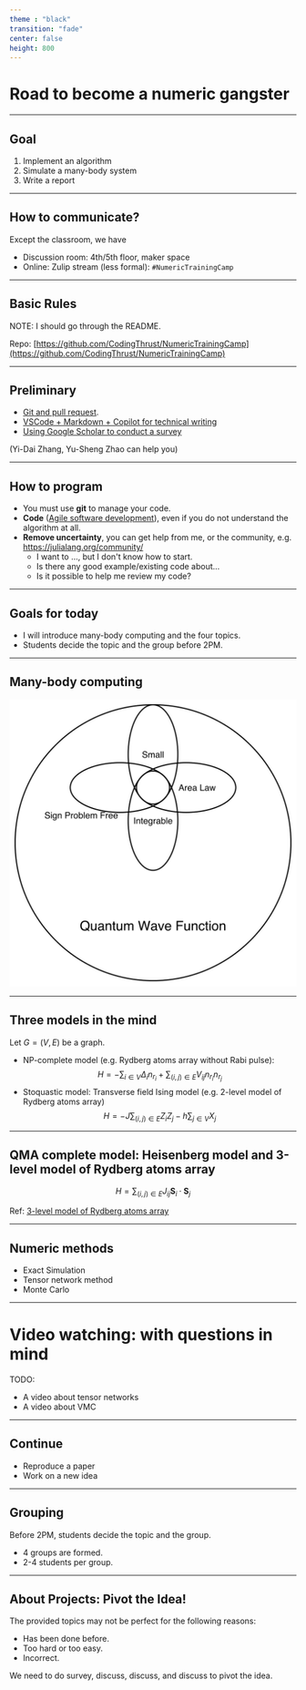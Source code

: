 ```yaml
---
theme : "black"
transition: "fade"
center: false
height: 800
---
```

<style>
    .reveal h1, .reveal h2, .reveal h3, .reveal h4, .reveal h5 {
                  text-transform: none;
		  }
    .reveal p {
        text-align: left;
    }
    .reveal ul {
        display: block;
    }
    .reveal ol {
        display: block;
    }
    .reveal p:has(> img){
        text-align: center;
    }
    h3 {
        border-bottom: 2px solid yellow;
        padding: 10px;
    }
</style>

# Road to become a numeric gangster

---

## Goal

1. Implement an algorithm
2. Simulate a many-body system
3. Write a report

---

## How to communicate?

Except the classroom, we have
- Discussion room: 4th/5th floor, maker space
- Online: Zulip stream (less formal): `#NumericTrainingCamp`

---

## Basic Rules

NOTE: I should go through the README.

Repo: [https://github.com/CodingThrust/NumericTrainingCamp](https://github.com/CodingThrust/NumericTrainingCamp)

---

## Preliminary

- [Git and pull request](https://book.jinguo-group.science/stable/chap1/git/).
- [VSCode + Markdown + Copilot for technical writing](guides/report-writing.md)
- [Using Google Scholar to conduct a survey](guides/conduct-survey.md)

(Yi-Dai Zhang, Yu-Sheng Zhao can help you)

---

## How to program

- You must use **git** to manage your code.
- **Code** ([Agile software development](https://en.wikipedia.org/wiki/Agile_software_development)), even if you do not understand the algorithm at all.
- **Remove uncertainty**, you can get help from me, or the community, e.g. https://julialang.org/community/
  - I want to ..., but I don't know how to start.
  - Is there any good example/existing code about...
  - Is it possible to help me review my code?

---

## Goals for today

- I will introduce many-body computing and the four topics.
- Students decide the topic and the group before 2PM.

---

## Many-body computing

![](images/fig1.svg)

---

## Three models in the mind

Let $G = (V, E)$ be a graph.

- NP-complete model (e.g. Rydberg atoms array without Rabi pulse):
    $$
    H = - \sum_{i \in V} Δ_i n_{r_i} + \sum_{(i, j) \in E}V_{ij} n_{r_i} n_{r_j}
    $$
- Stoquastic model: Transverse field Ising model (e.g. 2-level model of Rydberg atoms array)
    $$
    H = -J \sum_{(i, j) \in E} Z_i Z_j - h \sum_{j\in V} X_j
    $$

---

## QMA complete model: Heisenberg model and 3-level model of Rydberg atoms array

$$
H = \sum_{(i, j) \in E} J_{ij}\mathbf{S}_i \cdot \mathbf{S}_j
$$

Ref: [3-level model of Rydberg atoms array](https://queracomputing.github.io/Bloqade.jl/dev/3-level/)

---

## Numeric methods
- Exact Simulation
- Tensor network method
- Monte Carlo


---

# Video watching: with questions in mind

TODO:
- A video about tensor networks
- A video about VMC

---

## Continue

- Reproduce a paper
- Work on a new idea

---

## Grouping

Before 2PM, students decide the topic and the group.

- 4 groups are formed.
- 2-4 students per group.

---

## About Projects: Pivot the Idea!
The provided topics may not be perfect for the following reasons:
- Has been done before.
- Too hard or too easy.
- Incorrect.

We need to do survey, discuss, discuss, and discuss to pivot the idea.
